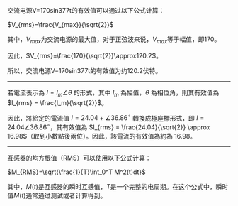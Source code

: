 交流电源V=170sin377t的有效值可以通过以下公式计算：

$V_{rms}=\frac{V_{max}}{\sqrt{2}}$

其中，$V_{max}$为交流电源的最大值，对于正弦波来说，$V_{max}$等于幅值，即170。

因此，$V_{rms}=\frac{170}{\sqrt{2}}\approx120.2$。

所以，交流电源V=170sin377t的有效值为约120.2伏特。

---

若電流表示為 $I = I_m \angle\theta$ 的形式，其中 $I_m$ 為幅值，$\theta$ 為相位角，則其有效值為 $I_{rms} = \frac{I_m}{\sqrt{2}}$。

因此，將給定的電流值 $I = 24.04 + \angle 36.86^\circ$ 轉換成極座標形式，即 $I = 24.04 \angle 36.86^\circ$，其有效值為 $I_{rms} = \frac{24.04}{\sqrt{2}} \approx 16.98$（取到小數點後兩位）。因此，該電流的有效值為約為 16.98。

---
互感器的均方根值（RMS）可以使用以下公式计算：

$M_{RMS}=\sqrt{\frac{1}{T}\int_0^T M^2(t)dt}$

其中，$M(t)$是互感器的瞬时互感值，$T$是一个完整的电周期。在这个公式中，瞬时值$M(t)$通常通过测试或者计算得到。
